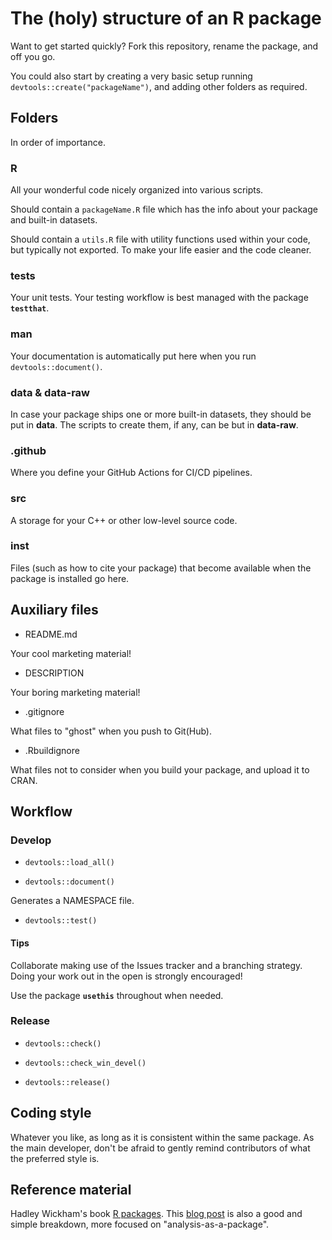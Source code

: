 # The (holy) structure of an R package

Want to get started quickly? Fork this repository, rename the package, and off you go.

You could also start by creating a very basic setup running `devtools::create("packageName")`, and adding other folders as required.

## Folders 

In order of importance.

### R

All your wonderful code nicely organized into various scripts.

Should contain a `packageName.R` file which has the info about your package and built-in datasets.

Should contain a `utils.R` file with utility functions used within your code, but typically not exported. To make your life easier and the code cleaner.

### tests

Your unit tests. Your testing workflow is best managed with the package **`testthat`**. 

### man

Your documentation is automatically put here when you run `devtools::document()`.

### data & data-raw

In case your package ships one or more built-in datasets, they should be put in **data**. The scripts to create them, if any, can be but in **data-raw**.

### .github

Where you define your GitHub Actions for CI/CD pipelines.

### src

A storage for your C++ or other low-level source code.

### inst

Files (such as how to cite your package) that become available when the package is installed go here.

## Auxiliary files 

- README.md

Your cool marketing material!

<!-- badges: start -->
<!--
[![CRAN](https://www.r-pkg.org/badges/version/packageName)](https://cran.r-project.org/package=packageName)
[![Downloads](https://cranlogs.r-pkg.org/badges/last-day/packageName?color=ff69b4)](https://www.r-pkg.org/pkg/packageName)
[![Downloads](https://cranlogs.r-pkg.org/badges/packageName?color=ff69b4)](https://www.r-pkg.org/pkg/packageName)
[![Downloads](https://cranlogs.r-pkg.org/badges/grand-total/packageName?color=ff69b4)](https://www.r-pkg.org/pkg/packageName)
-->
<!-- badges: end -->

- DESCRIPTION

Your boring marketing material!

- .gitignore

What files to "ghost" when you push to Git(Hub).

- .Rbuildignore

What files not to consider when you build your package, and upload it to CRAN.

## Workflow

### Develop

- `devtools::load_all()`

- `devtools::document()`

Generates a NAMESPACE file.

- `devtools::test()`

#### Tips

Collaborate making use of the Issues tracker and a branching strategy. Doing your work out in the open is strongly encouraged!

Use the package **`usethis`** throughout when needed.

### Release

- `devtools::check()`

- `devtools::check_win_devel()`

- `devtools::release()`

## Coding style

Whatever you like, as long as it is consistent within the same package. As the main developer, don't be afraid to gently remind contributors of what the preferred style is.

## Reference material

Hadley Wickham's book [R packages](https://r-pkgs.org/). This [blog post](https://gontcharov.be/blog/analysis-r-package) is also a good and simple breakdown, more focused on "analysis-as-a-package".
